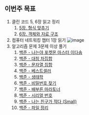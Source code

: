 ## 이번주 목표

1. 클린 코드 5, 6장 읽고 정리
   1. [5장. 형식 맞추기](https://github.com/ios-study-boost/clean-code/blob/main/chapter5.md)
   2. [6장. 객체와 자료 구조](https://github.com/ios-study-boost/clean-code/blob/main/chapter6.md)
2. 컴퓨터 네트워킹 챕터 1장 읽기
   ![image](https://user-images.githubusercontent.com/15073405/111905404-c9c43400-8a8e-11eb-926c-68233d09b106.jpg)
3. 알고리즘 문제 3문제 이상 풀기
   1. [백준 - 나는야 포켓몬 마스터 이다솜](https://github.com/jwonyLee/TIL/blob/master/Algorithms/BOJ/1620.md)
   2. [백준 - 대칭 차집합](https://github.com/jwonyLee/TIL/blob/master/Algorithms/BOJ/1269.md)
   3. [백준 - 문자열 집합](https://github.com/jwonyLee/TIL/blob/master/Algorithms/BOJ/14425.md)
   4. [백준 - 베스트셀러](https://github.com/jwonyLee/TIL/blob/master/Algorithms/BOJ/1302.md)
   5. [백준 - 생태학](https://github.com/jwonyLee/TIL/blob/master/Algorithms/BOJ/4358.md)
   6. [백준 - 비밀번호 찾기](https://github.com/jwonyLee/TIL/blob/master/Algorithms/BOJ/17219.md)
   7. [백준 - 배부른 마라토너](https://github.com/jwonyLee/TIL/blob/master/Algorithms/BOJ/10546.md)
   8. [백준 - 시리얼 번호](https://github.com/jwonyLee/TIL/blob/master/Algorithms/BOJ/1431.md)
   9. [백준 - 나는 친구가 적다 (Small)](https://github.com/jwonyLee/TIL/blob/master/Algorithms/BOJ/16171.md)
   10. [백준 - 파일 정리](https://github.com/jwonyLee/TIL/blob/master/Algorithms/BOJ/20291.md)